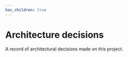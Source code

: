 ```yaml
---
has_children: true
---
```


# Architecture decisions

A record of architectural decisions made on this project.

